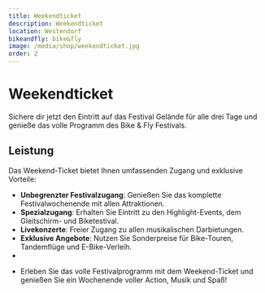 ```yaml
---
title: Weekendticket
description: Weekendticket
location: Westendorf
bikeandfly: bike&fly
image: /media/shop/weekendticket.jpg
order: 2
---
```


# Weekendticket

Sichere dir jetzt den Eintritt auf das Festival Gelände für alle drei Tage und genieße das volle Programm des Bike & Fly Festivals.

## Leistung

Das Weekend-Ticket bietet Ihnen umfassenden Zugang und exklusive Vorteile:

- **Unbegrenzter Festivalzugang**: Genießen Sie das komplette Festivalwochenende mit allen Attraktionen.
- **Spezialzugang**: Erhalten Sie Eintritt zu den Highlight-Events, dem Gleitschirm- und Biketestival.
- **Livekonzerte**: Freier Zugang zu allen musikalischen Darbietungen.
- **Exklusive Angebote**: Nutzen Sie Sonderpreise für Bike-Touren, Tandemflüge und E-Bike-Verleih.
-
- <p>Erleben Sie das volle Festivalprogramm mit dem Weekend-Ticket und genießen Sie ein Wochenende voller Action, Musik und Spaß!</p>

<ContentImageGallery path="/media/shop/gallerie/"/>
